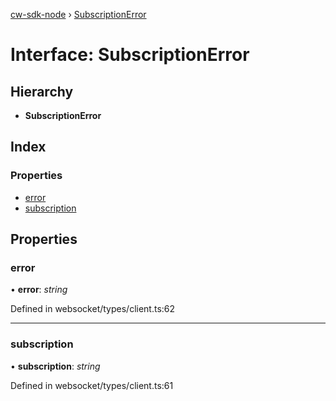 [cw-sdk-node](../README.md) › [SubscriptionError](subscriptionerror.md)

# Interface: SubscriptionError

## Hierarchy

* **SubscriptionError**

## Index

### Properties

* [error](subscriptionerror.md#error)
* [subscription](subscriptionerror.md#subscription)

## Properties

###  error

• **error**: *string*

Defined in websocket/types/client.ts:62

___

###  subscription

• **subscription**: *string*

Defined in websocket/types/client.ts:61
